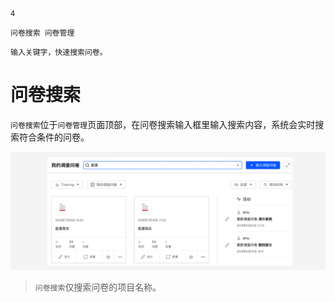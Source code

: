 ```index
4
```
```tag
问卷搜索 问卷管理
```
```summary
输入关键字，快速搜索问卷。
```
# 问卷搜索

`问卷搜索`位于`问卷管理`页面顶部，在问卷搜索输入框里输入搜索内容，系统会实时搜索符合条件的问卷。

<img src='./assets/04surveySearching/surveySearching.png'>

> `问卷搜索`仅搜索问卷的项目名称。
